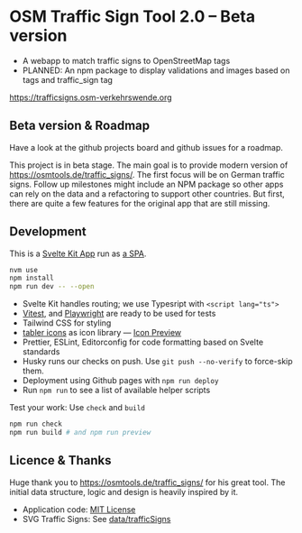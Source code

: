 # OSM Traffic Sign Tool 2.0 – Beta version

- A webapp to match traffic signs to OpenStreetMap tags
- PLANNED: An npm package to display validations and images based on tags and traffic_sign tag

https://trafficsigns.osm-verkehrswende.org

## Beta version & Roadmap

Have a look at the github projects board and github issues for a roadmap.

This project is in beta stage. The main goal is to provide modern version of https://osmtools.de/traffic_signs/. The first focus will be on German traffic signs. Follow up milestones might include an NPM package so other apps can rely on the data and a refactoring to support other countries. But first, there are quite a few features for the original app that are still missing.

## Development

This is a [Svelte Kit App](https://kit.svelte.dev/) run as [a SPA](https://kit.svelte.dev/docs/glossary#spa).

```bash
nvm use
npm install
npm run dev -- --open
```

- Svelte Kit handles routing; we use Typesript with `<script lang="ts">`
- [Vitest](https://vitest.dev),
  and [Playwright](https://playwright.dev) are ready to be used for tests
- Tailwind CSS for styling
- [tabler icons](https://github.com/tabler/tabler-icons#svelte) as icon library — [Icon Preview](https://tabler-icons.io/)
- Prettier, ESLint, Editorconfig for code formatting based on Svelte standards
- Husky runs our checks on push. Use `git push --no-verify` to force-skip them.
- Deployment using Github pages with `npm run deploy`
- Run `npm run` to see a list of available helper scripts

Test your work: Use `check` and `build`

```bash
npm run check
npm run build # and npm run preview
```

## Licence & Thanks

Huge thank you to https://osmtools.de/traffic_signs/ for his great tool. The initial data structure, logic and design is heavily inspired by it.

- Application code: [MIT License](./LICENSE)
- SVG Traffic Signs: See [data/trafficSigns](./src/data/trafficSigns.ts)
